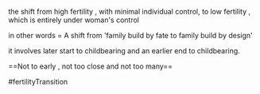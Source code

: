 the shift from high fertility , with minimal individual control, to low fertility , which is entirely under woman's control 

in other words =  A shift from 'family build by fate to family build by design'

it involves later start to childbearing and an earlier end to childbearing. 

==Not to early , not too close and not too many==

#fertilityTransition
